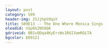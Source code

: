 ```yaml
---
layout: post 
category: S09 
header-img: 2SJjhpVdquY 
title: S09E13 -- The One Where Monica Sings 
oloadid: nSp6G2N58QA 
gdriveid: 0B1vQDqa4KyErcWs1RGI3amRGLTA 
bgcolor: ED9121
--- 
```

<!--more--> 
